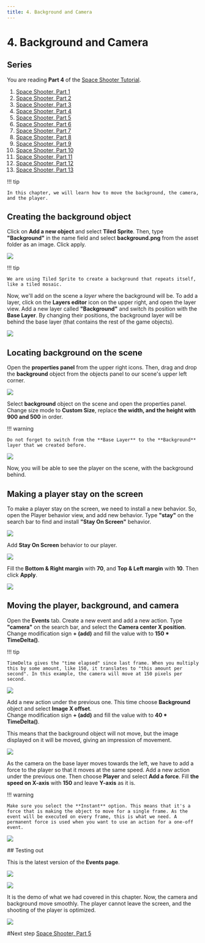 ```yaml
---
title: 4. Background and Camera
---
```

# 4. Background and Camera

## Series

You are reading **Part 4** of the [Space Shooter Tutorial](/gdevelop5/tutorials/space-shooter).

1. [Space Shooter, Part 1](/gdevelop5/tutorials/space-shooter)
2. [Space Shooter, Part 2](/gdevelop5/tutorials/space-shooter/2-move-player)
3. [Space Shooter, Part 3](/gdevelop5/tutorials/space-shooter/3-shoot-and-health)
4. [Space Shooter, Part 4](/gdevelop5/tutorials/space-shooter/4-background-and-camera)
5. [Space Shooter, Part 5](/gdevelop5/tutorials/space-shooter/5-enemies)
6. [Space Shooter, Part 6](/gdevelop5/tutorials/space-shooter/6-enemy-mechanics)
7. [Space Shooter, Part 7](/gdevelop5/tutorials/space-shooter/7-meteors)
8. [Space Shooter, Part 8](/gdevelop5/tutorials/space-shooter/8-powerups)
9. [Space Shooter, Part 9](/gdevelop5/tutorials/space-shooter/9-ui)
10. [Space Shooter, Part 10](/gdevelop5/tutorials/space-shooter/10-sound-effects-music)
11. [Space Shooter, Part 11](/gdevelop5/tutorials/space-shooter/11-visual-effects)
12. [Space Shooter, Part 12](/gdevelop5/tutorials/space-shooter/12-levels)
13. [Space Shooter, Part 13](/gdevelop5/tutorials/space-shooter/13-main-menu)

!!! tip

    In this chapter, we will learn how to move the background, the camera, and the player.

## Creating the background object

Click on **Add a new object** and select **Tiled Sprite**.  Then, type **"Background"** in the name field and select **background.png** from the asset folder as an image. Click apply.

![](/gdevelop5/tutorials/space-shooter/space-shooter-add-background-min.gif)

!!! tip

    We are using Tiled Sprite to create a background that repeats itself, like a tiled mosaic.

Now, we'll add on the scene a *layer* where the background will be. To add a layer, click on the **Layers editor** icon on the upper right, and open the layer view. Add a new layer called **"Background"** and switch its position with the **Base Layer**. By changing their positions, the background layer will be behind the base layer (that contains the rest of the game objects).

![](/gdevelop5/tutorials/space-shooter/space-shooter-add-layer-min.gif)

## Locating background on the scene

Open the **properties panel** from the upper right icons. Then, drag and drop the **background** object from the objects panel to our scene's upper left corner.

![](/gdevelop5/tutorials/space-shooter/space-shooter-add-background-to-scene-min.gif)

Select **background** object on the scene and open the properties panel. Change size mode to **Custom Size**, replace **the width, and the height with 900 and 500** in order. 

!!! warning

    Do not forget to switch from the **Base Layer** to the **Background** layer that we created before.

![](/gdevelop5/tutorials/space-shooter/space-shooter-change-background-settings-min.gif)

Now, you will be able to see the player on the scene, with the background behind.

## Making a player stay on the screen

To make a player stay on the screen, we need to install a new behavior. So, open the Player behavior view, and add new behavior. Type **"stay"** on the search bar to find and install **"Stay On Screen"** behavior.

![](/gdevelop5/tutorials/space-shooter/spae-shooter-install-stay-on-screen-min.gif)

Add **Stay On Screen** behavior to our player.

![](/gdevelop5/tutorials/space-shooter/space-shooter-add-stay-on-screen-to-player-min.gif)

Fill the **Bottom & Right margin** with **70**, and **Top & Left margin** with **10**. Then click **Apply**.

![](/gdevelop5/tutorials/space-shooter/space-shooter-stay-on-screen.png)

## Moving the player, background, and camera

Open the **Events** tab. Create a new event and add a new action. Type **"camera"** on the search bar, and select the **Camera center X position**. Change modification sign  **+ (add)** and fill the value with  to **150 * TimeDelta()**.

!!! tip

    TimeDelta gives the "time elapsed" since last frame. When you multiply this by some amount, like 150, it translates to "this amount per second". In this example, the camera will move at 150 pixels per second.

![](/gdevelop5/tutorials/space-shooter/space-shooter-move-camera.png)

Add a new action under the previous one. This time choose **Background** object and select **Image X offset**.  
Change modification sign  **+ (add)** and fill the value with  to **40 * TimeDelta()**.

This means that the background object will not move, but the image displayed on it will be moved, giving an impression of movement.

![](/gdevelop5/tutorials/space-shooter/space-shooter-move-background.png)

As the camera on the base layer moves towards the left, we have to add a force to the player so that it moves at the same speed. Add a new action under the previous one. Then choose **Player** and select **Add a force**. Fill **the speed on X-axis** with **150** and leave **Y-axis** as it is. 

!!! warning

    Make sure you select the **Instant** option. This means that it's a force that is making the object to move for a single frame. As the event will be executed on every frame, this is what we need. A permanent force is used when you want to use an action for a one-off event.

![](/gdevelop5/tutorials/space-shooter/space-shooter-move-player.png)

## Testing out

This is the latest version of the **Events page**. 

![](/gdevelop5/tutorials/space-shooter/space-shooter-controlls-event-chapter-4.png)

![](/gdevelop5/tutorials/space-shooter/space-shooter-player-events-chapter-4.png)

It is the demo of what we had covered in this chapter. Now, the camera and background move smoothly. The player cannot leave the screen, and the shooting of the player is optimized.

![](/gdevelop5/tutorials/space-shooter/space-shooter-chapter-4-demo-min.gif)

#Next step
[Space Shooter, Part 5](/gdevelop5/tutorials/space-shooter/5-enemies)
